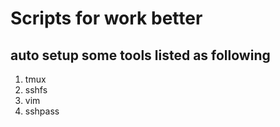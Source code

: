 # Scripts for work better

## auto setup some tools listed as following
1. tmux
2. sshfs
3. vim
4. sshpass
